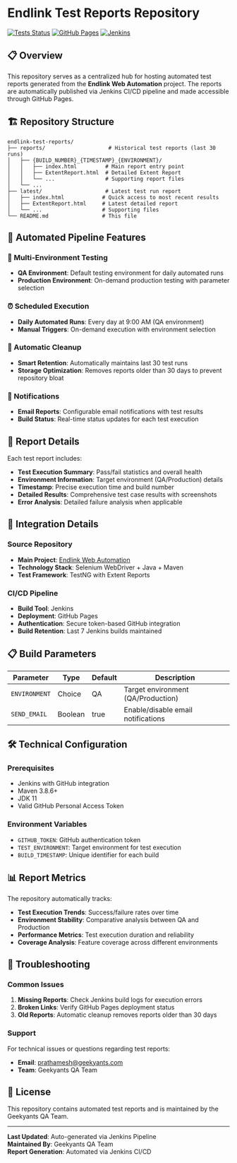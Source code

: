 # Endlink Test Reports Repository

[![Tests Status](https://img.shields.io/badge/tests-automated-brightgreen)](https://github.com/Prathameshgeek/endlink-test-reports)
[![GitHub Pages](https://img.shields.io/badge/GitHub%20Pages-Live-blue)](https://prathameshgeek.github.io/endlink-test-reports/)
[![Jenkins](https://img.shields.io/badge/CI%2FCD-Jenkins-orange)](https://jenkins.io/)

## 📋 Overview

This repository serves as a centralized hub for hosting automated test reports generated from the **Endlink Web Automation** project. The reports are automatically published via Jenkins CI/CD pipeline and made accessible through GitHub Pages.

## 🏗️ Repository Structure

```
endlink-test-reports/
├── reports/                    # Historical test reports (last 30 runs)
│   ├── {BUILD_NUMBER}_{TIMESTAMP}_{ENVIRONMENT}/
│   │   ├── index.html         # Main report entry point
│   │   ├── ExtentReport.html  # Detailed Extent Report
│   │   └── ...                # Supporting report files
│   └── ...
├── latest/                    # Latest test run report
│   ├── index.html            # Quick access to most recent results
│   ├── ExtentReport.html     # Latest detailed report
│   └── ...                   # Supporting files
└── README.md                 # This file
```


## 🔧 Automated Pipeline Features

### 🎯 Multi-Environment Testing
- **QA Environment**: Default testing environment for daily automated runs
- **Production Environment**: On-demand production testing with parameter selection

### ⏰ Scheduled Execution
- **Daily Automated Runs**: Every day at 9:00 AM (QA environment)
- **Manual Triggers**: On-demand execution with environment selection

### 🧹 Automatic Cleanup
- **Smart Retention**: Automatically maintains last 30 test runs
- **Storage Optimization**: Removes reports older than 30 days to prevent repository bloat

### 📧 Notifications
- **Email Reports**: Configurable email notifications with test results
- **Build Status**: Real-time status updates for each test execution

## 📝 Report Details

Each test report includes:
- **Test Execution Summary**: Pass/fail statistics and overall health
- **Environment Information**: Target environment (QA/Production) details
- **Timestamp**: Precise execution time and build number
- **Detailed Results**: Comprehensive test case results with screenshots
- **Error Analysis**: Detailed failure analysis when applicable

## 🔄 Integration Details

### Source Repository
- **Main Project**: [Endlink Web Automation](https://github.com/Prathameshgeek/Endlink_WebAutomation)
- **Technology Stack**: Selenium WebDriver + Java + Maven
- **Test Framework**: TestNG with Extent Reports

### CI/CD Pipeline
- **Build Tool**: Jenkins
- **Deployment**: GitHub Pages
- **Authentication**: Secure token-based GitHub integration
- **Build Retention**: Last 7 Jenkins builds maintained

## 📋 Build Parameters

| Parameter | Type | Default | Description |
|-----------|------|---------|-------------|
| `ENVIRONMENT` | Choice | QA | Target environment (QA/Production) |
| `SEND_EMAIL` | Boolean | true | Enable/disable email notifications |

## 🛠️ Technical Configuration

### Prerequisites
- Jenkins with GitHub integration
- Maven 3.8.6+
- JDK 11
- Valid GitHub Personal Access Token

### Environment Variables
- `GITHUB_TOKEN`: GitHub authentication token
- `TEST_ENVIRONMENT`: Target environment for test execution
- `BUILD_TIMESTAMP`: Unique identifier for each build

## 📊 Report Metrics

The repository automatically tracks:
- **Test Execution Trends**: Success/failure rates over time
- **Environment Stability**: Comparative analysis between QA and Production
- **Performance Metrics**: Test execution duration and reliability
- **Coverage Analysis**: Feature coverage across different environments

## 🚨 Troubleshooting

### Common Issues
1. **Missing Reports**: Check Jenkins build logs for execution errors
2. **Broken Links**: Verify GitHub Pages deployment status
3. **Old Reports**: Automatic cleanup removes reports older than 30 days

### Support
For technical issues or questions regarding test reports:
- **Email**: prathamesh@geekyants.com
- **Team**: Geekyants QA Team

## 📜 License

This repository contains automated test reports and is maintained by the Geekyants QA Team.

---

**Last Updated**: Auto-generated via Jenkins Pipeline  
**Maintained By**: Geekyants QA Team  
**Report Generation**: Automated via Jenkins CI/CD
